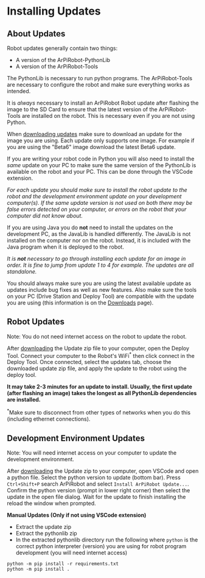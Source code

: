 # Installing Updates

## About Updates

Robot updates generally contain two things:

- A version of the ArPiRobot-PythonLib
- A version of the ArPiRobot-Tools

The PythonLib is necessary to run python programs. The ArPiRobot-Tools are necessary to configure the robot and make sure everything works as intended.

It is *always* necessary to install an ArPiRobot Robot update after flashing the image to the SD Card to ensure that the latest version of the ArPiRobot-Tools are installed on the robot. This is necessary even if you are not using Python.

When [downloading updates](../downloads/latest.md) make sure to download an update for the image you are using. Each update only supports one image. For example if you are using the "Beta6" image download the latest Beta6 update.

If you are writing your robot code in Python you will also need to install the *same* update on your PC to make sure the same version of the PythonLib is available on the robot and your PC. This can be done through the VSCode extension.

*For each update you should make sure to install the robot update to the robot and the development environment update on your development computer(s). If the same update version is not used on both there may be false errors detected on your computer, or errors on the robot that your computer did not know about.*

If you are using Java you do **not** need to install the updates on the development PC, as the JavaLib is handled differently. The JavaLib is not installed on the computer nor on the robot. Instead, it is included with the Java program when it is deployed to the robot.

*It is **not** necessary to go through installing each update for an image in order. It is fine to jump from update 1 to 4 for example. The updates are all standalone.*


You should always make sure you are using the latest available update as updates include bug fixes as well as new features. Also make sure the tools on your PC (Drive Station and Deploy Tool) are compatible with the update you are using (this information is on the [Downloads](../downloads/latest.md) page).

## Robot Updates
Note: You do not need internet access on the robot to update the robot.

After [downloading](../downloads/latest.md) the Update zip file to your computer, open the Deploy Tool. Connect your computer to the Robot's WiFi<sup>&ast;</sup> then click connect in the Deploy Tool. Once connected, select the updates tab, choose the downloaded update zip file, and apply the update to the robot using the deploy tool.

**It may take 2-3 minutes for an update to install. Usually, the first update (after flashing an image) takes the longest as all PythonLib dependencies are installed.**

<sup>&ast;</sup>Make sure to disconnect from other types of networks when you do this (including ethernet connections).

## Development Environment Updates
Note: You will need internet access on your computer to update the development environment.

After [downloading](../downloads/latest.md) the Update zip to your computer, open VSCode and open a python file. Select the python version to update (bottom bar). Press `Ctrl+Shift+P` search ArPiRobot and select `Install ArPiRobot Update...`. Confirm the python version (prompt in lower right corner) then select the update in the open file dialog. Wait for the update to finish installing the reload the window when prompted.

**Manual Updates (Only if not using VSCode extension)**

- Extract the update zip
- Extract the pythonlib zip
- In the extracted pythonlib directory run the following where `python` is the correct python interpreter (version) you are using for robot program development (you will need internet access)

```
python -m pip install -r requirements.txt
python -m pip install .
```

